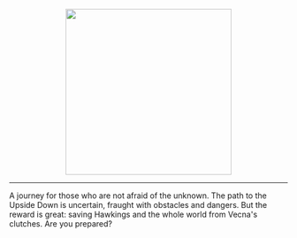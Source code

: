 <p align="center">
    <img width="300" src="https://micheleambrosio.github.io/semana-frontend-mundo-invertido/assets/images/banner/logo.svg">
</p>

-------
A journey for those who are not afraid of the unknown. The path to the Upside Down is uncertain, fraught with obstacles and dangers. But the reward is great: saving Hawkings and the whole world from Vecna's clutches. Are you prepared?

